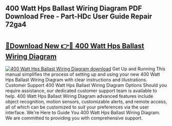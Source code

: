 ## 400 Watt Hps Ballast Wiring Diagram PDF Download Free - Part-HDc User Guide Repair 72ga4

# <h2><a href="http://dflv35.blite.top/?on=400+Watt+Hps+Ballast+Wiring+Diagram">🔗Download New 👉🔴 400 Watt Hps Ballast Wiring Diagram</a></h2>

[![400 Watt Hps Ballast Wiring Diagram download](https://i.imgur.com/lujVjoI.png)](http://dflv35.blite.top/?on=400+Watt+Hps+Ballast+Wiring+Diagram)
Get Up and Running This manual simplifies the process of setting up and using your new 400 Watt Hps Ballast Wiring Diagram with clear instructions and illustrations. Customer Support 400 Watt Hps Ballast Wiring Diagram Options Should you require assistance, our dedicated customer support team is available to help. 400 Watt Hps Ballast Wiring Diagram advanced features include object recognition, motion sensors, customizable alerts, and remote access, all of which can be customized to suit your preferences via the user interface. We're Here to Guide You 400 Watt Hps Ballast Wiring Diagram. We are committed to providing you with comprehensive support.
